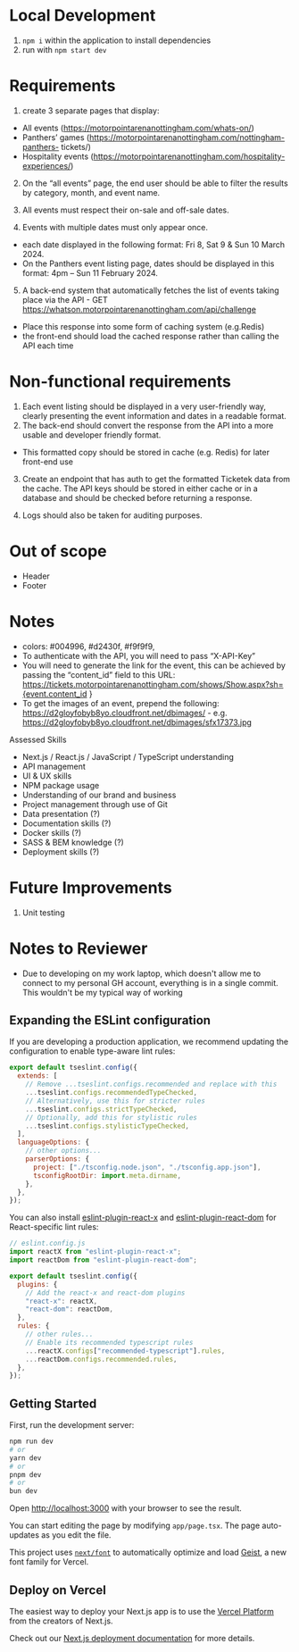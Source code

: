 # Local Development

1. `npm i` within the application to install dependencies
2. run with `npm start dev`

# Requirements

1.  create 3 separate pages that display:

- All events (https://motorpointarenanottingham.com/whats-on/)
- Panthers’ games (https://motorpointarenanottingham.com/nottingham-panthers-
  tickets/)
- Hospitality events (https://motorpointarenanottingham.com/hospitality-experiences/)
<!-- I didn't implement the hospitality events page, as it was slightly vague as to what should be included. I instead focused on other functionality and the other two pages. -->

2. On the “all events” page, the end user should be able to filter the results by category, month,
   and event name.

3. All events must respect their on-sale and off-sale dates.
<!-- I didn't get a chance to add this within time constraints. However, ideally, I believe this should be handled by the BE API rather than FE-->

4. Events with multiple dates must only appear once.

- each date displayed in the following format: Fri 8, Sat 9 & Sun 10 March 2024.
- On the Panthers event listing page, dates should be displayed in this format: 4pm – Sun 11 February 2024.

5. A back-end system that automatically fetches the list of events taking place via the API - GET https://whatson.motorpointarenanottingham.com/api/challenge

- Place this response into some form of caching system (e.g.Redis)
- the front-end should load the cached response rather than calling the API each time
<!-- As I've been using my work laptop for this, I couldn't get a redis implementation setup. I've used local storage, which isn't ideal as it's not shared across multiple sessions, however the implementation in the fetch is similar. -->

# Non-functional requirements

1. Each event listing should be displayed in a very user-friendly way, clearly presenting the event
   information and dates in a readable format.
2. The back-end should convert the response from the API into a more usable and developer friendly format.
<!-- I didn't format the response beyond mapping to a new type (Event) as I wasn't sure what would be relevant later -->

- This formatted copy should be stored in cache (e.g. Redis) for later front-end use

3. Create an endpoint that has auth to get the formatted Ticketek data from the cache. The API keys should be stored in either cache or in a database and should be checked before returning a response.
<!-- Created a proxied request for accessing the API. Ideally I'd set up the API key in something like AWS secrets manager. For now, it's in a .env under "API_KEY" (not committed). -->
4. Logs should also be taken for auditing purposes.
<!-- I wasn't sure of an appropriate logging library which I could use for this, so this hasn't been included. -->

# Out of scope

- Header
- Footer

# Notes

- colors: #004996, #d2430f, #f9f9f9,
- To authenticate with the API, you will need to pass “X-API-Key”
- You will need to generate the link for the event, this can be achieved by passing the “content_id” field to this URL: https://tickets.motorpointarenanottingham.com/shows/Show.aspx?sh={event.content_id }
- To get the images of an event, prepend the following: https://d2gloyfobyb8yo.cloudfront.net/dbimages/ - e.g. https://d2gloyfobyb8yo.cloudfront.net/dbimages/sfx17373.jpg

Assessed Skills

- Next.js / React.js / JavaScript / TypeScript understanding
- API management
- UI & UX skills
- NPM package usage
- Understanding of our brand and business
- Project management through use of Git
- Data presentation (?)
- Documentation skills (?)
- Docker skills (?)
- SASS & BEM knowledge (?)
- Deployment skills (?)

# Future Improvements

1. Unit testing

# Notes to Reviewer

- Due to developing on my work laptop, which doesn't allow me to connect to my personal GH account, everything is in a single commit. This wouldn't be my typical way of working

## Expanding the ESLint configuration

If you are developing a production application, we recommend updating the configuration to enable type-aware lint rules:

```js
export default tseslint.config({
  extends: [
    // Remove ...tseslint.configs.recommended and replace with this
    ...tseslint.configs.recommendedTypeChecked,
    // Alternatively, use this for stricter rules
    ...tseslint.configs.strictTypeChecked,
    // Optionally, add this for stylistic rules
    ...tseslint.configs.stylisticTypeChecked,
  ],
  languageOptions: {
    // other options...
    parserOptions: {
      project: ["./tsconfig.node.json", "./tsconfig.app.json"],
      tsconfigRootDir: import.meta.dirname,
    },
  },
});
```

You can also install [eslint-plugin-react-x](https://github.com/Rel1cx/eslint-react/tree/main/packages/plugins/eslint-plugin-react-x) and [eslint-plugin-react-dom](https://github.com/Rel1cx/eslint-react/tree/main/packages/plugins/eslint-plugin-react-dom) for React-specific lint rules:

```js
// eslint.config.js
import reactX from "eslint-plugin-react-x";
import reactDom from "eslint-plugin-react-dom";

export default tseslint.config({
  plugins: {
    // Add the react-x and react-dom plugins
    "react-x": reactX,
    "react-dom": reactDom,
  },
  rules: {
    // other rules...
    // Enable its recommended typescript rules
    ...reactX.configs["recommended-typescript"].rules,
    ...reactDom.configs.recommended.rules,
  },
});
```

## Getting Started

First, run the development server:

```bash
npm run dev
# or
yarn dev
# or
pnpm dev
# or
bun dev
```

Open [http://localhost:3000](http://localhost:3000) with your browser to see the result.

You can start editing the page by modifying `app/page.tsx`. The page auto-updates as you edit the file.

This project uses [`next/font`](https://nextjs.org/docs/app/building-your-application/optimizing/fonts) to automatically optimize and load [Geist](https://vercel.com/font), a new font family for Vercel.

## Deploy on Vercel

The easiest way to deploy your Next.js app is to use the [Vercel Platform](https://vercel.com/new?utm_medium=default-template&filter=next.js&utm_source=create-next-app&utm_campaign=create-next-app-readme) from the creators of Next.js.

Check out our [Next.js deployment documentation](https://nextjs.org/docs/app/building-your-application/deploying) for more details.
